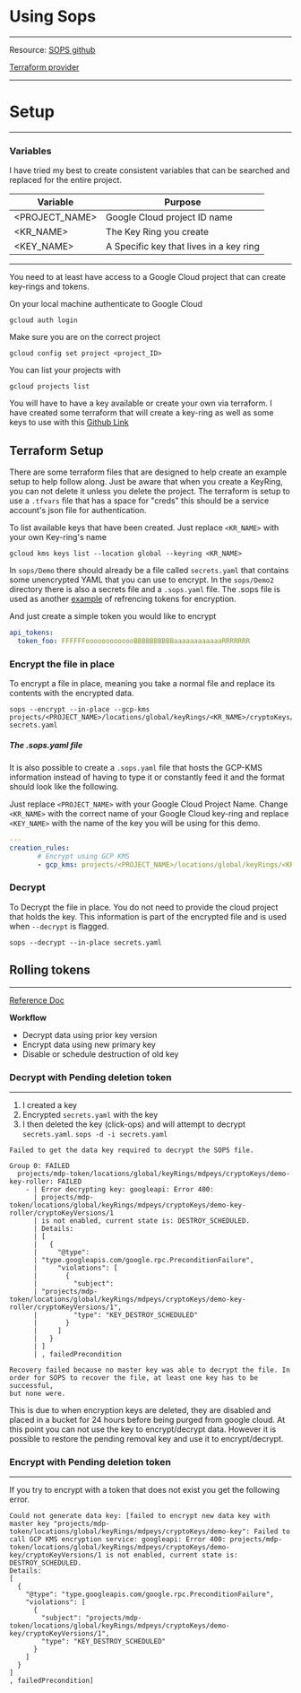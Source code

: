 
# Using Sops

___
Resource: [SOPS github](https://github.com/mozilla/sops#encrypting-using-gcp-kms)

[Terraform provider](https://registry.terraform.io/providers/hashicorp/google/latest/docs)
___

# Setup

___

### Variables

I have tried my best to create consistent variables that can be searched and replaced for the entire project.

|Variable|Purpose|
|--------|-------|
|<PROJECT_NAME>|Google Cloud project ID name|
|<KR_NAME>|The Key Ring you create|
|<KEY_NAME>|A Specific key that lives in a key ring|
___


You need to at least have access to a Google Cloud project that can create key-rings and tokens.

On your local machine authenticate to Google Cloud

```
gcloud auth login
```

Make sure you are on the correct project

```
gcloud config set project <project_ID>
```

You can list your projects with

```
gcloud projects list
```

You will have to have a key available or create your own via terraform. I have created some terraform that will create a key-ring as well as some keys to use with this [Github Link](https://github.com/MarkDPierce/MDP-GCP-Tokens)

## Terraform Setup
There are some terraform files that are designed to help create an example setup to help follow along. Just be aware that when you create a KeyRing, you can not delete it unless you delete the project. The terraform is setup to use a `.tfvars` file that has a space for "creds" this should be a service account's json file for authentication.

To list available keys that have been created. Just replace `<KR_NAME>` with your own Key-ring's name

```
gcloud kms keys list --location global --keyring <KR_NAME>
```

In `sops/Demo` there should already be a file called `secrets.yaml` that contains some unencrypted YAML that you can use to encrypt.  In the `sops/Demo2` directory there is also a secrets file and a `.sops.yaml` file. The .sops file is used as another [example](#the-sopsyaml-file) of refrencing tokens for encryption.

And just create a simple token you would like to encrypt

```yaml
api_tokens:
  token_foo: FFFFFFooooooooooooBBBBBBBBBBaaaaaaaaaaaaRRRRRRR
```

### Encrypt the file in place

To encrypt a file in place, meaning you take a normal file and replace its contents with the encrypted data.

```
sops --encrypt --in-place --gcp-kms projects/<PROJECT_NAME>/locations/global/keyRings/<KR_NAME>/cryptoKeys/<KEY_NAME> secrets.yaml
```

##### The .sops.yaml file

It is also possible to create a `.sops.yaml` file that hosts the GCP-KMS information instead of having to type it or constantly feed it and the format should look like the following.

Just replace `<PROJECT_NAME>` with your Google Cloud Project Name. Change `<KR_NAME>` with the correct name of your Google Cloud key-ring and replace `<KEY_NAME>` with the name of the key you will be using for this demo.

```yaml
---
creation_rules:
       # Encrypt using GCP KMS
       - gcp_kms: projects/<PROJECT_NAME>/locations/global/keyRings/<KR_NAME>/cryptoKeys/<KEY_NAME>
```

### Decrypt

To Decrypt the file in place. You do not need to provide the cloud project that holds the key. This information is part of the encrypted file and is used when `--decrypt` is flagged.

```
sops --decrypt --in-place secrets.yaml
```

## Rolling tokens

___

[Reference Doc](https://cloud.google.com/kms/docs/re-encrypt-data)

**Workflow**

* Decrypt data using prior key version
* Encrypt data using new primary key
* Disable or schedule destruction of old key

### Decrypt with Pending deletion token

___

1. I created a key
2. Encrypted `secrets.yaml` with the key
3. I then deleted the key (click-ops) and will attempt to decrypt `secrets.yaml`.
`sops -d -i secrets.yaml`

```shell
Failed to get the data key required to decrypt the SOPS file.

Group 0: FAILED
  projects/mdp-token/locations/global/keyRings/mdpeys/cryptoKeys/demo-key-roller: FAILED
    - | Error decrypting key: googleapi: Error 400:
      | projects/mdp-token/locations/global/keyRings/mdpeys/cryptoKeys/demo-key-roller/cryptoKeyVersions/1
      | is not enabled, current state is: DESTROY_SCHEDULED.
      | Details:
      | [
      |   {
      |     "@type":
      | "type.googleapis.com/google.rpc.PreconditionFailure",
      |     "violations": [
      |       {
      |         "subject":
      | "projects/mdp-token/locations/global/keyRings/mdpeys/cryptoKeys/demo-key-roller/cryptoKeyVersions/1",
      |         "type": "KEY_DESTROY_SCHEDULED"
      |       }
      |     ]
      |   }
      | ]
      | , failedPrecondition

Recovery failed because no master key was able to decrypt the file. In
order for SOPS to recover the file, at least one key has to be successful,
but none were.
```

This is due to when encryption keys are deleted, they are disabled and placed in a bucket for 24 hours before being purged from google cloud. At this point you can not use the key to encrypt/decrypt data. However it is possible to restore the pending removal key and use it to encrypt/decrypt.

### Encrypt with Pending deletion token

___
If you try to encrypt with a token that does not exist you get the following error.

```shell
Could not generate data key: [failed to encrypt new data key with master key "projects/mdp-token/locations/global/keyRings/mdpeys/cryptoKeys/demo-key": Failed to call GCP KMS encryption service: googleapi: Error 400: projects/mdp-token/locations/global/keyRings/mdpeys/cryptoKeys/demo-key/cryptoKeyVersions/1 is not enabled, current state is: DESTROY_SCHEDULED.
Details:
[
  {
    "@type": "type.googleapis.com/google.rpc.PreconditionFailure",
    "violations": [
      {
        "subject": "projects/mdp-token/locations/global/keyRings/mdpeys/cryptoKeys/demo-key/cryptoKeyVersions/1",
        "type": "KEY_DESTROY_SCHEDULED"
      }
    ]
  }
]
, failedPrecondition]
```
